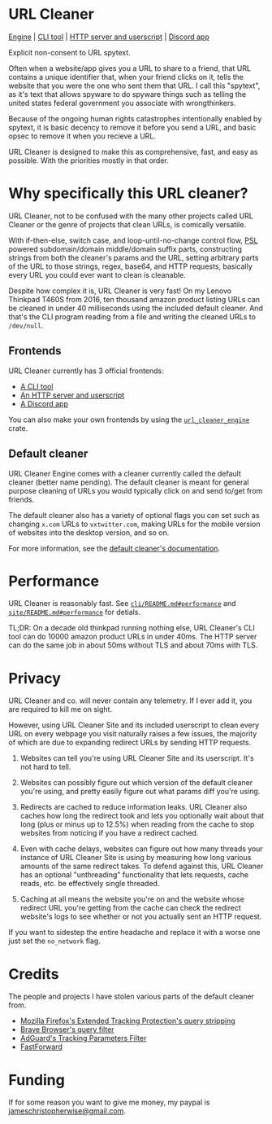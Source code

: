 # URL Cleaner

[Engine](engine) | [CLI tool](cli) | [HTTP server and userscript](site) | [Discord app](discord-app)

Explicit non-consent to URL spytext.

Often when a website/app gives you a URL to share to a friend, that URL contains a unique identifier that, when your friend clicks on it, tells the website that you were the one who sent them that URL.
I call this "spytext", as it's text that allows spyware to do spyware things such as telling the united states federal government you associate with wrongthinkers.

Because of the ongoing human rights catastrophes intentionally enabled by spytext, it is basic decency to remove it before you send a URL, and basic opsec to remove it when you recieve a URL.

URL Cleaner is designed to make this as comprehensive, fast, and easy as possible. With the priorities mostly in that order.

# Why specifically this URL cleaner?

URL Cleaner, not to be confused with the many other projects called URL Cleaner or the genre of projects that clean URLs, is comically versatile.

With if-then-else, switch case, and loop-until-no-change control flow, [PSL](https://publicsuffix.org) powered subdomain/domain middle/domain suffix parts,
constructing strings from both the cleaner's params and the URL, setting arbitrary parts of the URL to those strings, regex, base64, and HTTP requests, basically every URL you could ever want to clean is cleanable.

Despite how complex it is, URL Cleaner is very fast! On my Lenovo Thinkpad T460S from 2016, ten thousand amazon product listing URLs can be cleaned in under 40 milliseconds using the included default cleaner.
And that's the CLI program reading from a file and writing the cleaned URLs to `/dev/null`.

## Frontends

URL Cleaner currently has 3 official frontends:

- [A CLI tool](cli)
- [An HTTP server and userscript](site)
- [A Discord app](discord-app)

You can also make your own frontends by using the [`url_cleaner_engine`](engine) crate.

## Default cleaner

URL Cleaner Engine comes with a cleaner currently called the default cleaner (better name pending). The default cleaner is meant for general purpose cleaning of URLs you would typically click on and send to/get from friends.

The default cleaner also has a variety of optional flags you can set such as changing `x.com` URLs to `vxtwitter.com`, making URLs for the mobile version of websites into the desktop version, and so on.

For more information, see the [default cleaner's documentation](default_cleaner.md).

# Performance

URL Cleaner is reasonably fast. See [`cli/README.md#performance`](cli/README.md#performance) and [`site/README.md#performance`](site/README.md#performance) for detials.

TL;DR: On a decade old thinkpad running nothing else, URL Cleaner's CLI tool can do 10000 amazon product URLs in under 40ms.
The HTTP server can do the same job in about 50ms without TLS and about 70ms with TLS.

# Privacy

URL Cleaner and co. will never contain any telemetry. If I ever add it, you are required to kill me on sight.

However, using URL Cleaner Site and its included userscript to clean every URL on every webpage you visit naturally raises a few issues, the majority of which are due to expanding redirect URLs by sending HTTP requests.

1. Websites can tell you're using URL Cleaner Site and its userscript. It's not hard to tell.

2. Websites can possibly figure out which version of the default cleaner you're using, and pretty easily figure out what params diff you're using.

3. Redirects are cached to reduce information leaks. URL Cleaner also caches how long the redirect took and lets you optionally wait about that long (plus or minus up to 12.5%) when reading from the cache to stop websites from noticing if you have a redirect cached.

4. Even with cache delays, websites can figure out how many threads your instance of URL Cleaner Site is using by measuring how long various amounts of the same redirect takes.
  To defend against this, URL Cleaner has an optional "unthreading" functionality that lets requests, cache reads, etc. be effectively single threaded.

5. Caching at all means the website you're on and the website whose redirect URL you're getting from the cache can check the redirect website's logs to see whether or not you actually sent an HTTP request.

If you want to sidestep the entire headache and replace it with a worse one just set the `no_network` flag.

# Credits

The people and projects I have stolen various parts of the default cleaner from.

- [Mozilla Firefox's Extended Tracking Protection's query stripping](https://firefox-source-docs.mozilla.org/toolkit/components/antitracking/anti-tracking/query-stripping/index.html)
- [Brave Browser's query filter](https://github.com/brave/brave-core/blob/master/components/query_filter/utils.cc)
- [AdGuard's Tracking Parameters Filter](https://github.com/AdguardTeam/AdguardFilters/blob/master/TrackParamFilter/sections)
- [FastForward](https://github.com/FastForwardTeam/FastForward)

# Funding

If for some reason you want to give me money, my paypal is jameschristopherwise@gmail.com.
